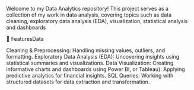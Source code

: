 Welcome to my Data Analytics repository! This project serves as a collection of my work in data analysis, covering topics such as data cleaning, exploratory data analysis (EDA), visualization, statistical analysis and dashboards

🚀 FeaturesData 

Cleaning & Preprocessing: Handling missing values, outliers, and formatting.
Exploratory Data Analysis (EDA): Uncovering insights using statistical summaries and visualizations.
Data Visualization: Creating informative charts and dashboards using Power BI, or Tableau): 
Applying predictive analytics for financial insights.
SQL Queries: Working with structured datasets for data extraction and transformation.

